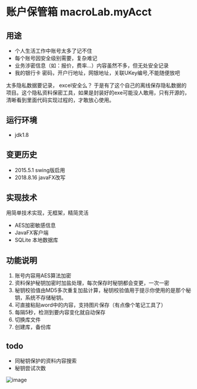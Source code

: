 # 账户保管箱 macroLab.myAcct 

## 用途
- 个人生活工作中账号太多了记不住
- 每个账号因安全级别需要，复杂难记
- 业务涉密信息（如：报价，费率...）内容虽然不多，但无处安全记录
- 我的银行卡 密码，开户行地址，网银地址，关联UKey编号,不能随便放吧

太多隐私数据要记录， excel安全么？
于是有了这个自己的离线保存隐私数据的项目。这个隐私资料保密工具，如果是封装好的exe可能没人敢用，只有开源的，清晰看到里面代码实现过程的，才敢放心使用。

## 运行环境
- jdk1.8 

## 变更历史
 * 2015.5.1 swing版启用
 * 2018.8.16 javaFX改写

## 实现技术
 用简单技术实现，无框架，精简灵活
 - AES加密敏感信息
 - JavaFX客户端
 - SQLite 本地数据库

## 功能说明
1. 账号内容用AES算法加密
2. 资料保护秘钥加密时加盐处理，每次保存时秘钥都会变更，一次一密
3. 秘钥校验值由MD5多次重复加盐计算，秘钥校验值用于提示你使用的是那个秘钥，系统不存储秘钥。
4. 可直接粘贴word中的内容，支持图片保存（有点像个笔记工具了）
5. 每隔5秒，检测到要内容变化就自动保存
6. 切换库文件
7. 创建库，备份库

## todo
- 同秘钥保护的资料内容搜索
- 秘钥尝试次数

![image](https://github.com/hzhlu/myAcct/blob/master/doc/mainFrame1.png)